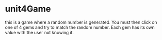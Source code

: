 # unit4Game
this is a game where a random number is generated. You must then click on one of 4 gems and try to match the random number. Each gem has its own value with the user not knowing it.
